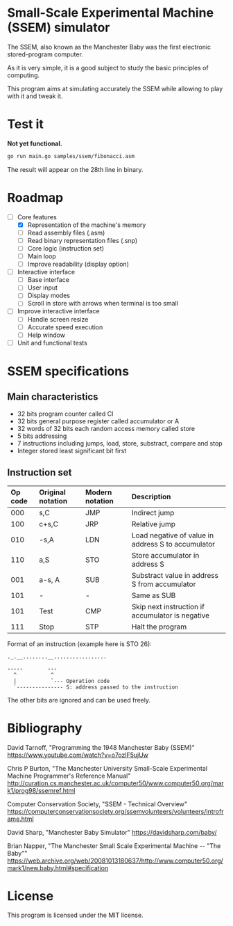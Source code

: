# Small-Scale Experimental Machine (SSEM) simulator

The SSEM, also known as the Manchester Baby was the first electronic stored-program computer.

As it is very simple, it is a good subject to study the basic principles of computing.

This program aims at simulating accurately the SSEM while allowing to play with it and tweak it.

# Test it

**Not yet functional.**

```sh
go run main.go samples/ssem/fibonacci.asm
```
The result will appear on the 28th line in binary.

# Roadmap

- [ ] Core features
  - [x] Representation of the machine's memory
  - [ ] Read assembly files (.asm)
  - [ ] Read binary representation files (.snp)
  - [ ] Core logic (instruction set)
  - [ ] Main loop
  - [ ] Improve readability (display option)
- [ ] Interactive interface
  - [ ] Base interface
  - [ ] User input
  - [ ] Display modes
  - [ ] Scroll in store with arrows when terminal is too small
- [ ] Improve interactive interface
  - [ ] Handle screen resize
  - [ ] Accurate speed execution
  - [ ] Help window
- [ ] Unit and functional tests

# SSEM specifications

## Main characteristics

- 32 bits program counter called CI
- 32 bits general purpose register called accumulator or A
- 32 words of 32 bits each random access memory called store
- 5 bits addressing
- 7 instructions including jumps, load, store, substract, compare and stop
- Integer stored least significant bit first

## Instruction set

| Op code | Original notation | Modern notation | Description                                        |
| :------ | :---------------- | :-------------- | :------------------------------------------------- |
| 000     | s,C               | JMP             | Indirect jump                                      |
| 100     | c+s,C             | JRP             | Relative jump                                      |
| 010     | -s,A              | LDN             | Load negative of value in address S to accumulator |
| 110     | a,S               | STO             | Store accumulator in address S                     |
| 001     | a-s, A            | SUB             | Substract value in address S from accumulator      |
| 101     | -                 | -               | Same as SUB                                        |
| 101     | Test              | CMP             | Skip next instruction if accumulator is negative   |
| 111     | Stop              | STP             | Halt the program                                   |

Format of an instruction (example here is STO 26):
```
._.__........__.................

-----        ---
  ^           ^
  |           `--- Operation code
  `--------------- S: address passed to the instruction
```
The other bits are ignored and can be used freely.

# Bibliography

David Tarnoff, "Programming the 1948 Manchester Baby (SSEM)" https://www.youtube.com/watch?v=o7ozlF5ujUw

Chris P Burton, "The Manchester University Small-Scale Experimental Machine Programmer's Reference Manual" http://curation.cs.manchester.ac.uk/computer50/www.computer50.org/mark1/prog98/ssemref.html

Computer Conservation Society, "SSEM - Technical Overview" https://computerconservationsociety.org/ssemvolunteers/volunteers/introframe.html

David Sharp, "Manchester Baby Simulator" https://davidsharp.com/baby/

Brian Napper, "The Manchester Small Scale Experimental Machine -- "The Baby""
https://web.archive.org/web/20081013180637/http://www.computer50.org/mark1/new.baby.html#specification

# License

This program is licensed under the MIT license.


